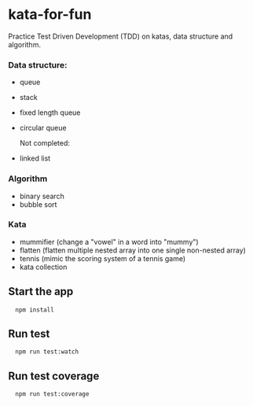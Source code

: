 # kata-for-fun

Practice Test Driven Development (TDD) on katas, data structure and algorithm.

### Data structure:

- queue
- stack
- fixed length queue
- circular queue

  Not completed:

- linked list

### Algorithm

- binary search
- bubble sort

### Kata

- mummifier (change a "vowel" in a word into "mummy")
- flatten (flatten multiple nested array into one single non-nested array)
- tennis (mimic the scoring system of a tennis game)
- kata collection

## Start the app

```
  npm install
```

## Run test

```
  npm run test:watch
```

## Run test coverage

```
  npm run test:coverage
```

